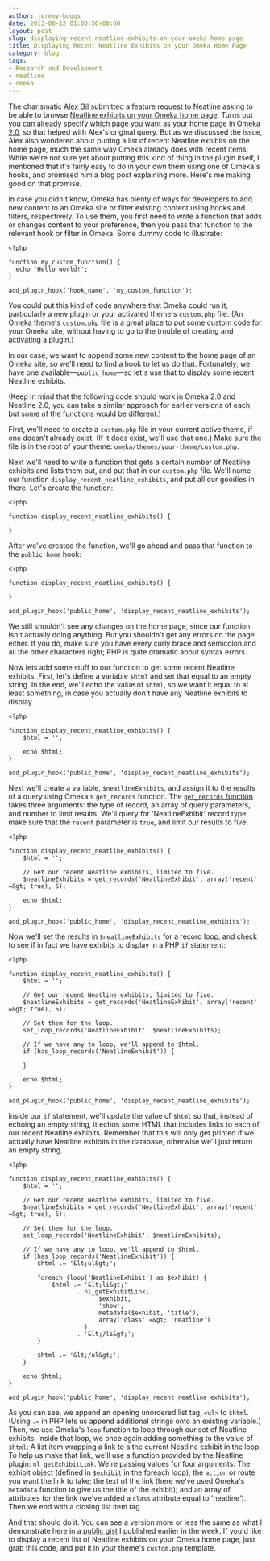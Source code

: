 ```yaml
---
author: jeremy-boggs
date: 2013-08-12 01:00:56+00:00
layout: post
slug: displaying-recent-neatline-exhibits-on-your-omeka-home-page
title: Displaying Recent Neatline Exhibits on your Omeka Home Page
category: blog
tags:
- Research and Development
- neatline
- omeka
---
```


The charismatic [Alex Gil](http://www.elotroalex.com/) submitted a feature request to Neatline asking to be able to browse [Neatline exhibits on your Omeka home page](https://github.com/scholarslab/Neatline/issues/211). Turns out you can already [specify which page you want as your home page in Omeka 2.0](http://omeka.org/codex/Managing_Navigation_2.0#Choose_a_Homepage), so that helped with Alex's original query. But as we discussed the issue, Alex also wondered about putting a list of recent Neatline exhibits on the home page, much the same way Omeka already does with recent items. While we're not sure yet about putting this kind of thing in the plugin itself, I mentioned that it's fairly easy to do in your own them using one of Omeka's hooks, and promised him a blog post explaining more. Here's me making good on that promise.

In case you didn't know, Omeka has plenty of ways for developers to add new content to an Omeka site or filter existing content using hooks and filters, respectively. To use them, you first need to write a function that adds or changes content to your preference, then you pass that function to the relevant hook or filter in Omeka. Some dummy code to illustrate:

```
<?php

function my_custom_function() {
  echo 'Hello world!';
}

add_plugin_hook('hook_name', 'my_custom_function');

```

You could put this kind of code anywhere that Omeka could run it, particularly a new plugin or your activated theme's `custom.php` file. (An Omeka theme's `custom.php` file is a great place to put some custom code for your Omeka site, without having to go to the trouble of creating and activating a plugin.)

In our case, we want to append some new content to the home page of an Omeka site, so we'll need to find a hook to let us do that. Fortunately, we have one available&mdash;`public_home`&mdash;so let's use that to display some recent Neatline exhibits.

(Keep in mind that the following code should work in Omeka 2.0 and Neatline 2.0; you can take a similar approach for earlier versions of each, but some of the functions would be different.)

First, we'll need to create a `custom.php` file in your current active theme, if one doesn't already exist. (If it does exist, we'll use that one.) Make sure the file is in the root of your theme: `omeka/themes/your-theme/custom.php`.

Next we'll need to write a function that gets a certain number of Neatline exhibits and lists them out, and put that in our `custom.php` file. We'll name our function `display_recent_neatline_exhibits`, and put all our goodies in there. Let's create the function:

```
<?php

function display_recent_neatline_exhibits() {

}

```

After we've created the function, we'll go ahead and pass that function to the `public_home` hook:

```
<?php

function display_recent_neatline_exhibits() {

}

add_plugin_hook('public_home', 'display_recent_neatline_exhibits');
```

We still shouldn't see any changes on the home page, since our function isn't actually doing anything. But you shouldn't get any errors on the page either. If you do, make sure you have every curly brace and semicolon and all the other characters right; PHP is quite dramatic about syntax errors.

Now lets add some stuff to our function to get some recent Neatline exhibits. First, let's define a variable `$html` and set that equal to an empty string. In the end, we'll echo the value of `$html`, so we want it equal to at least something, in case you actually don't have any Neatline exhibits to display.

```
<?php

function display_recent_neatline_exhibits() {
    $html = '';

    echo $html;
}

add_plugin_hook('public_home', 'display_recent_neatline_exhibits');
```

Next we'll create a variable, `$neatlineExhibits`, and assign it to the results of a query using Omeka's `get_records` function. The [`get_records` function](http://omeka.readthedocs.org/en/latest/Reference/libraries/globals/get_records.html) takes three arguments: the type of record, an array of query parameters, and number to limit results. We'll query for 'NeatlineExhibit' record type, make sure that the `recent` parameter is `true`, and limit our results to five:

```
<?php

function display_recent_neatline_exhibits() {
    $html = '';

    // Get our recent Neatline exhibits, limited to five.
    $neatlineExhibits = get_records('NeatlineExhibit', array('recent' =&gt; true), 5);

    echo $html;
}

add_plugin_hook('public_home', 'display_recent_neatline_exhibits');
```

Now we'll set the results in `$neatlineExhibits` for a record loop, and check to see if in fact we have exhibits to display in a PHP `if` statement:

```
<?php

function display_recent_neatline_exhibits() {
    $html = '';

    // Get our recent Neatline exhibits, limited to five.
    $neatlineExhibits = get_records('NeatlineExhibit', array('recent' =&gt; true), 5);

    // Set them for the loop.
    set_loop_records('NeatlineExhibit', $neatlineExhibits);
 
    // If we have any to loop, we'll append to $html.
    if (has_loop_records('NeatlineExhibit')) {

    }

    echo $html;
}

add_plugin_hook('public_home', 'display_recent_neatline_exhibits');
```

Inside our `if` statement, we'll update the value of `$html` so that, instead of echoing an empty string, it echos some HTML that includes links to each of our recent Neatline exhibits. Remember that this will only get printed if we actually have Neatline exhibits in the database, otherwise we'll just return an empty string.

```
<?php

function display_recent_neatline_exhibits() {
    $html = '';

    // Get our recent Neatline exhibits, limited to five.
    $neatlineExhibits = get_records('NeatlineExhibit', array('recent' =&gt; true), 5);

    // Set them for the loop.
    set_loop_records('NeatlineExhibit', $neatlineExhibits);
 
    // If we have any to loop, we'll append to $html.
    if (has_loop_records('NeatlineExhibit')) {
        $html .= '&lt;ul&gt;';
        
        foreach (loop('NeatlineExhibit') as $exhibit) {
            $html .= '&lt;li&gt;'
                   . nl_getExhibitLink(
                         $exhibit,
                         'show',
                         metadata($exhibit, 'title'),
                         array('class' =&gt; 'neatline')
                     )
                   . '&lt;/li&gt;';
        }

        $html .= '&lt;/ul&gt;';
    }

    echo $html;
}

add_plugin_hook('public_home', 'display_recent_neatline_exhibits');
```

As you can see, we append an opening unordered list tag, `<ul>` to `$html`. (Using `.=` in PHP lets us append additional strings onto an existing variable.) Then, we use Omeka's `loop` function to loop through our set of Neatline exhibits. Inside that loop, we once again adding something to the value of `$html`: A list item wrapping a link to a the current Neatline exhibit in the loop. To help us make that link, we'll use a function provided by the Neatline plugin: `nl_getExhibitLink`. We're passing values for four arguments: The exhibit object (defined in `$exhibit` in the foreach loop); the `action` or route you want the link to take; the text of the link (here we've used Omeka's `metadata` function to give us the title of the exhibit); and an array of attributes for the link (we've added a `class` attribute equal to 'neatline'). Then we end with a closing list item tag.

And that should do it. You can see a version more or less the same as what I demonstrate here in a [public gist](https://gist.github.com/clioweb/6178723) I published earlier in the week. If you'd like to display a recent list of Neatline exhibits on your Omeka home page, just grab this code, and put it in your theme's `custom.php` template.

